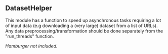 ## DatasetHelper

This module has a function to speed up asynchronous tasks requiring a lot of input data (e.g downloading a (very large) dataset from a list of URLs). Any data preprocessing/transformation should be done separately from the "run_threads" function.

*Hamburger not included.*
